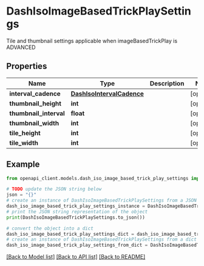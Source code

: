 # DashIsoImageBasedTrickPlaySettings

Tile and thumbnail settings applicable when imageBasedTrickPlay is ADVANCED

## Properties

Name | Type | Description | Notes
------------ | ------------- | ------------- | -------------
**interval_cadence** | [**DashIsoIntervalCadence**](DashIsoIntervalCadence.md) |  | [optional] 
**thumbnail_height** | **int** |  | [optional] 
**thumbnail_interval** | **float** |  | [optional] 
**thumbnail_width** | **int** |  | [optional] 
**tile_height** | **int** |  | [optional] 
**tile_width** | **int** |  | [optional] 

## Example

```python
from openapi_client.models.dash_iso_image_based_trick_play_settings import DashIsoImageBasedTrickPlaySettings

# TODO update the JSON string below
json = "{}"
# create an instance of DashIsoImageBasedTrickPlaySettings from a JSON string
dash_iso_image_based_trick_play_settings_instance = DashIsoImageBasedTrickPlaySettings.from_json(json)
# print the JSON string representation of the object
print(DashIsoImageBasedTrickPlaySettings.to_json())

# convert the object into a dict
dash_iso_image_based_trick_play_settings_dict = dash_iso_image_based_trick_play_settings_instance.to_dict()
# create an instance of DashIsoImageBasedTrickPlaySettings from a dict
dash_iso_image_based_trick_play_settings_from_dict = DashIsoImageBasedTrickPlaySettings.from_dict(dash_iso_image_based_trick_play_settings_dict)
```
[[Back to Model list]](../README.md#documentation-for-models) [[Back to API list]](../README.md#documentation-for-api-endpoints) [[Back to README]](../README.md)


